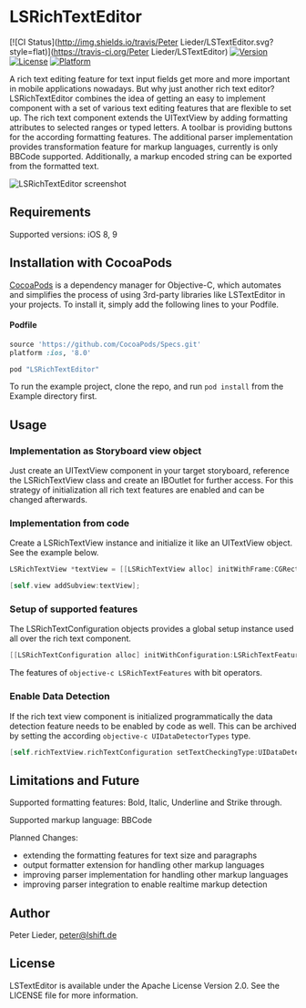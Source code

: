 # LSRichTextEditor

[![CI Status](http://img.shields.io/travis/Peter Lieder/LSTextEditor.svg?style=flat)](https://travis-ci.org/Peter Lieder/LSTextEditor)
[![Version](https://img.shields.io/cocoapods/v/LSTextEditor.svg?style=flat)](http://cocoapods.org/pods/LSTextEditor)
[![License](https://img.shields.io/cocoapods/l/LSTextEditor.svg?style=flat)](http://cocoapods.org/pods/LSTextEditor)
[![Platform](https://img.shields.io/cocoapods/p/LSTextEditor.svg?style=flat)](http://cocoapods.org/pods/LSTextEditor)

A rich text editing feature for text input fields get more and more important in mobile applications nowadays. But why just another rich text editor? LSRichTextEditor combines the idea of getting an easy to implement component with a set of various text editing features that are flexible to set up. The rich text component extends the UITextView by adding formatting attributes to selected ranges or typed letters. A toolbar is providing buttons for the according formatting features. The additional parser implementation provides transformation feature for markup languages, currently is only BBCode supported. Additionally, a markup encoded string can be exported from the formatted text.

![](LSRichTextEditor.gif?raw=true "LSRichTextEditor screenshot")

## Requirements

Supported versions: iOS 8, 9


## Installation with CocoaPods

[CocoaPods](https://cocoapods.org/) is a dependency manager for Objective-C, which automates and simplifies the process of using 3rd-party libraries like LSTextEditor in your projects. To install it, simply add the following lines to your Podfile.

#### Podfile

```ruby
source 'https://github.com/CocoaPods/Specs.git'
platform :ios, '8.0'

pod "LSRichTextEditor"
```
To run the example project, clone the repo, and run `pod install` from the Example directory first.

## Usage

### Implementation as Storyboard view object

Just create an UITextView component in your target storyboard, reference the LSRichTextView class and create an IBOutlet for further access. For this strategy of initialization all rich text features are enabled and can be changed afterwards.

### Implementation from code

Create a LSRichTextView instance and initialize it like an UITextView object. See the example below.

```objective-c
LSRichTextView *textView = [[LSRichTextView alloc] initWithFrame:CGRectMake(0, 0, 300, 200) andConfiguration:[[LSRichTextConfiguration alloc] initWithConfiguration:LSRichTextFeaturesAll]];

[self.view addSubview:textView];
```

### Setup of supported features

The LSRichTextConfiguration objects provides a global setup instance used all over the rich text component.

```objective-c
[[LSRichTextConfiguration alloc] initWithConfiguration:LSRichTextFeaturesAll]]
```
The features of ```objective-c LSRichTextFeatures``` with bit operators.

### Enable Data Detection

If the rich text view component is initialized programmatically the data detection feature needs to be enabled by code as well. This can be archived by setting the according ```objective-c UIDataDetectorTypes``` type.

```objective-c
[self.richTextView.richTextConfiguration setTextCheckingType:UIDataDetectorTypeLink];
```

## Limitations and Future

Supported formatting features: Bold, Italic, Underline and Strike through.

Supported markup language: BBCode

Planned Changes:

* extending the formatting features for text size and paragraphs
* output formatter extension for handling other markup languages
* improving parser implementation for handling other markup languages
* improving parser integration to enable realtime markup detection

## Author

Peter Lieder, <peter@lshift.de>

## License

LSTextEditor is available under the Apache License Version 2.0. See the LICENSE file for more information.
